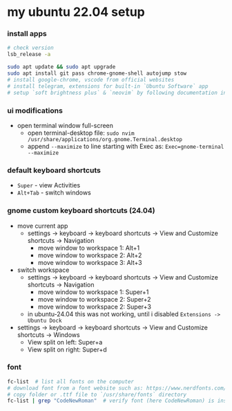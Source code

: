 # my ubuntu 22.04 setup


### install apps

```bash
# check version
lsb_release -a

sudo apt update && sudo apt upgrade
sudo apt install git pass chrome-gnome-shell autojump stow
# install google-chrome, vscode from official websites
# install telegram, extensions for built-in `Ubuntu Software` app
# setup `soft brightness plus` & `neovim` by following documentation in dotfiles repository
```

### ui modifications

- open terminal window full-screen
  - open terminal-desktop file: `sudo nvim /usr/share/applications/org.gnome.Terminal.desktop`
  - append `--maximize` to line starting with Exec as: `Exec=gnome-terminal --maximize`

### default keyboard shortcuts

- `Super` - view Activities
- `Alt+Tab` - switch windows 


### gnome custom keyboard shortcuts (24.04)
- move current app 
    - settings -> keyboard -> keyboard shortcuts -> View and Customize shortcuts -> Navigation
        - move window to workspace 1: Alt+1
        - move window to workspace 2: Alt+2
        - move window to workspace 3: Alt+3
- switch workspace
    - settings -> keyboard -> keyboard shortcuts -> View and Customize shortcuts -> Navigation
        - move window to workspace 1: Super+1
        - move window to workspace 2: Super+2
        - move window to workspace 2: Super+3
    - in ubuntu-24.04 this was not working, until i disabled `Extensions -> Ubuntu Dock`
- settings -> keyboard -> keyboard shortcuts -> View and Customize shortcuts -> Windows
  - View split on left: Super+a
  - View split on right: Super+d

### font

```bash
fc-list  # list all fonts on the computer
# download font from a font website such as: https://www.nerdfonts.com/font-downloads
# copy folder or .ttf file to `/usr/share/fonts` directory
fc-list | grep "CodeNewRoman"  # verify font (here CodeNewRoman) is installed on system
```
